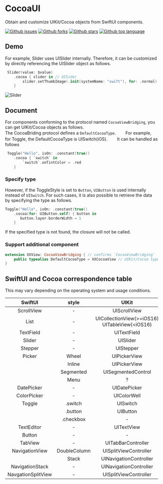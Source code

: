 # CocoaUI

Obtain and customize UIKit/Cocoa objects from SwiftUI components.

<!-- # Badges -->

[![Github issues](https://img.shields.io/github/issues/p-x9/CocoaUI)](https://github.com/p-x9/CocoaUI/issues)
[![Github forks](https://img.shields.io/github/forks/p-x9/CocoaUI)](https://github.com/p-x9/CocoaUI/network/members)
[![Github stars](https://img.shields.io/github/stars/p-x9/CocoaUI)](https://github.com/p-x9/CocoaUI/stargazers)
[![Github top language](https://img.shields.io/github/languages/top/p-x9/CocoaUI)](https://github.com/p-x9/CocoaUI/)

## Demo
For example, Slider uses UISlider internally.
Therefore, it can be customized by directly referencing the UISlider object as follows.

```swift
 Slider(value: $value)
    .cocoa { slider in // UISider
        slider.setThumbImage(.init(systemName: "swift"), for: .normal)
    }
```
![Slider](https://user-images.githubusercontent.com/50244599/229353608-86eb9a3c-815e-4919-9f44-1cc35d244d7e.png)

## Document
For components conforming to the protocol named `CocoaViewBridging`, you can get UIKit/Cocoa objects as follows.
</br>
The CocoaBriding protocol defines a `DefaultCocoaType`.　　
For example, for Toggle, the DefaultCocoaType is UISwitch(iOS).　　
It can be handled as follows

```swift
 Toggle("Hello", isOn: .constant(true))
    .cocoa { `switch` in
        `switch`.onTintColor = .red
    }
```
### Specify type
However, if the ToggleStyle is set to `Button`, `UIButton` is used internally instead of `UISwitch`.
For such cases, it is also possible to retrieve the data by specifying the type as follows.

```swift
Toggle("Hello", isOn: .constant(true))
    .cocoa(for: UIButton.self) { button in
       button.layer.borderWidth = 1
    }
```

If the specified type is not found, the closure will not be called.

### Support additional component
```swift
extension XXView: CocoaViewBridging { // confirms `CocoaViewBridging`
    public typealias DefaultCocoaType = XXCocoaView // UIKit/Cocoa type
}
```

## SwiftUI and Cocoa correspondence table
This may vary depending on the operating system and usage conditions.

|SwiftUI|style|UIKit|Cocoa|
|:----:|:----:|:----:|:----:|
|ScrollView|-| UIScrollView|NSScrollView|
|List|-| UICollectionView(>=iOS16) UITableView(<iOS16)|NSTableView|
|TextField|-| UITextField|NSTextField|
|Slider|-|UISlider|NSSlider|
|Stepper|-|UIStepper|NSStepper|
|Picker|Wheel|UIPickerView|NSButton|
||Inline|UIPickerView|?|
||Segmented|UISegmentedControl|NSSegmentedControl|
||Menu|?|NSButton|
|DatePicker|-|UIDatePicker|NSDatePicker|
|ColorPicker|-|UIColorWell|NSColorWell|
|Toggle|.switch|UISwitch| NSSwitch |
| |.button|UIButton| NSButton |
| |.checkbox|-| NSButton |
|TextEditor|-|UITextView|NSTextView|
|Button|-|-|NSButton|
|TabView|-|UITabBarController|NSTabView|
|NavigationView|DoubleColumn|UISplitViewController|NSSplitView|
||Stack|UINavigationController|-|
|NavigationStack|-|UINavigationController|?|
|NavgationSplitView|-|UISplitViewController|NSSplitView|
